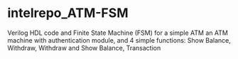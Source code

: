 # intelrepo_ATM-FSM
Verilog HDL code and Finite State Machine (FSM) for a simple ATM
an ATM machine with authentication module, and 4 simple functions: Show Balance, Withdraw, Withdraw and Show Balance, Transaction


